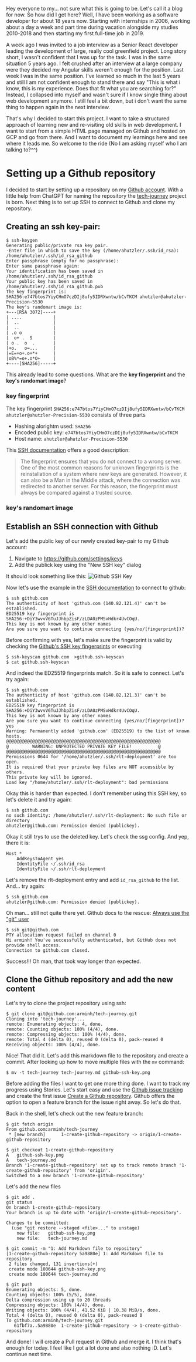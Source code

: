 Hey everyone to my... not sure what this is going to be. Let's call it a blog for now. So how did I get here? Well, I have been working as a software developer for about 18 years now. Starting with internships in 2006, working about a day a week and part time during vacation alongside my studies 2010-2018 and then starting my first full-time job in 2019. 

A week ago I was invited to a job interview as a Senior React developer leading the development of large, really cool greenfield project. Long story short, I wasn't confident that I was up for the task. I was in the same situation 5 years ago. I felt crushed after an interview at a large company were they decided my Angular skills weren't enough for the position. Last week I was in the same position. I've learned so much in the last 5 years and still I am not confident enough to stand there and say "This is what i know, this is my experience. Does that fit what you are searching for?" Instead, I collapsed into myself and wasn't sure if I know single thing about web development anymore. I still feel a bit down, but i don't want the same thing to happen again in the next interview. 

That's why I decided to start this project. I want to take a structured approach of learning new and re-visiting old skills in web development. I want to start from a simple HTML page managed on Github and hosted on GCP and go from there. And I want to document my learnings here and see where it leads me. So welcome to the ride (No I am asking myself who I am talking to?^^)

# Setting up a Github repository
I decided to start by setting up a repository on my [Github account](https://github.com/arminh). With a little help from ChatGPT for naming the repository the [tech-journey](https://github.com/arminh/tech-journey) project is born. Next thing is to set up SSH to connect to Github and clone my repository.

## Creating an ssh key-pair:
```
$ ssh-keygen
Generating public/private rsa key pair.
-Enter file in which to save the key (/home/ahutzler/.ssh/id_rsa): /home/ahutzler/.ssh/id_rsa_github
Enter passphrase (empty for no passphrase):
Enter same passphrase again: 
Your identification has been saved in /home/ahutzler/.ssh/id_rsa_github
Your public key has been saved in /home/ahutzler/.ssh/id_rsa_github.pub
The key fingerprint is:
SHA256:e747btos7YiyCHmO7czDIj8ufy5IDRXwntw/bCvTKCM ahutzler@ahutzler-Precision-5530
The key's randomart image is:
+---[RSA 3072]----+
| ....            |
|  ..             |
|  ..             |
| .o o            |
|  o+ .  S        |
| o .  o  .       |
|+o.   o=...      |
|=E=+o+.o+*+      |
|oB%*=o+.o*O+     |
+----[SHA256]-----+

```

This already lead to some questions. What are the **key fingerprint** and the **key's randomart image**?

### key fingerprint ###
The key fingerprint `SHA256:e747btos7YiyCHmO7czDIj8ufy5IDRXwntw/bCvTKCM ahutzler@ahutzler-Precision-5530` consists of three parts
* Hashing alorightm used: `SHA256`
* Encoded public key: `e747btos7YiyCHmO7czDIj8ufy5IDRXwntw/bCvTKCM`
* Host name: `ahutzler@ahutzler-Precision-5530`

This [SSH documentation](https://docs.ssh-mitm.at/user_guide/fingerprint.html) offers a good description:
> The fingerprint ensures that you do not connect to a wrong server. One of the most common reasons for unknown fingerprints is the reinstallation of a system where new keys are generated.
> However, it can also be a Man in the Middle attack, where the connection was redirected to another server.
> For this reason, the fingerprint must always be compared against a trusted source.

### key's randomart image ###


## Establish an SSH connection with Github
Let's add the public key of our newly created key-pair to my Github account:
1. Navigate to https://github.com/settings/keys
2. Add the publick key using the "New SSH key" dialog

It should look something like this:
![Github SSH Key](./github-ssh-key.png)


Now let's use the example in the [SSH documentation](https://docs.ssh-mitm.at/user_guide/fingerprint.html) to connect to github:
```
$ ssh github.com
The authenticity of host 'github.com (140.82.121.4)' can't be established.
ED25519 key fingerprint is SHA256:+DiY3wvvV6TuJJhbpZisF/zLDA0zPMSvHdkr4UvCOqU.
This key is not known by any other names
Are you sure you want to continue connecting (yes/no/[fingerprint])?
```

Before confirming with yes, let's make sure the fingerprint is valid by checking the [Github's SSH key fingerprints](https://docs.github.com/en/authentication/keeping-your-account-and-data-secure/githubs-ssh-key-fingerprints) or executing
```
$ ssh-keyscan github.com  >github.ssh-keyscan
$ cat github.ssh-keyscan
```

And indeed the ED25519 fingerprints match. So it is safe to connect. Let's try again:
```
$ ssh github.com
The authenticity of host 'github.com (140.82.121.3)' can't be established.
ED25519 key fingerprint is SHA256:+DiY3wvvV6TuJJhbpZisF/zLDA0zPMSvHdkr4UvCOqU.
This key is not known by any other names
Are you sure you want to continue connecting (yes/no/[fingerprint])? yes
Warning: Permanently added 'github.com' (ED25519) to the list of known hosts.
@@@@@@@@@@@@@@@@@@@@@@@@@@@@@@@@@@@@@@@@@@@@@@@@@@@@@@@@@@@
@         WARNING: UNPROTECTED PRIVATE KEY FILE!          @
@@@@@@@@@@@@@@@@@@@@@@@@@@@@@@@@@@@@@@@@@@@@@@@@@@@@@@@@@@@
Permissions 0644 for '/home/ahutzler/.ssh/rlt-deployment' are too open.
It is required that your private key files are NOT accessible by others.
This private key will be ignored.
Load key "/home/ahutzler/.ssh/rlt-deployment": bad permissions
```

Okay this is harder than expected. I don't remember using this SSH key, so let's delete it and try again:
```
$ ssh github.com
no such identity: /home/ahutzler/.ssh/rlt-deployment: No such file or directory
ahutzler@github.com: Permission denied (publickey).
```

Okay it still trys to use the deleted key. Let's check the ssg config. And yep, there it is:

```
Host *
    AddKeysToAgent yes
    IdentityFile ~/.ssh/id_rsa
    IdentityFile ~/.ssh/rlt-deployment
```

Let's remove the rlt-deployment entry and add `id_rsa_github` to the list. And... try again:
```
$ ssh github.com
ahutzler@github.com: Permission denied (publickey).
```

Oh man... still not quite there yet. Github docs to the rescue: [Always use the "git" user](https://docs.github.com/en/authentication/troubleshooting-ssh/error-permission-denied-publickey#always-use-the-git-user)

```
$ ssh git@github.com
PTY allocation request failed on channel 0
Hi arminh! You've successfully authenticated, but GitHub does not provide shell access.
Connection to github.com closed.
```

Success!!! Oh man, that took way longer than expected. 

## Clone the Github repository and add the new content

Let's try to clone the project repository using ssh:
```
$ git clone git@github.com:arminh/tech-journey.git
Cloning into 'tech-journey'...
remote: Enumerating objects: 4, done.
remote: Counting objects: 100% (4/4), done.
remote: Compressing objects: 100% (4/4), done.
remote: Total 4 (delta 0), reused 0 (delta 0), pack-reused 0
Receiving objects: 100% (4/4), done.
```

Nice! That did it. Let's add this markdown file to the repository and create a commit. After looking up how to move multiple files with the `mv` command:

```
$ mv -t tech-journey tech-journey.md github-ssh-key.png
```

Before adding the files I want to get one more thing done. I want to track my progress using Stories. Let's start easy and use the [Github issue tracking](https://github.com/arminh/tech-journey/issues) and create the first issue [Create a Github repository](https://github.com/arminh/tech-journey/issues/1). Github offers the option to open a feature branch for the issue right away. So let's do that.

Back in the shell, let's check out the new feature branch:
```
$ git fetch origin
From github.com:arminh/tech-journey
 * [new branch]      1-create-github-repository -> origin/1-create-github-repository

$ git checkout 1-create-github-repository 
A	github-ssh-key.png
A	tech-journey.md
Branch '1-create-github-repository' set up to track remote branch '1-create-github-repository' from 'origin'.
Switched to a new branch '1-create-github-repository'
```

Let's add the new files
```
$ git add .
git status
On branch 1-create-github-repository
Your branch is up to date with 'origin/1-create-github-repository'.

Changes to be committed:
  (use "git restore --staged <file>..." to unstage)
	new file:   github-ssh-key.png
	new file:   tech-journey.md
	
$ git commit -m "1: Add Markdown file to repository"
[1-create-github-repository 5a9880e] 1: Add Markdown file to repository
 2 files changed, 131 insertions(+)
 create mode 100644 github-ssh-key.png
 create mode 100644 tech-journey.md

$ git push
Enumerating objects: 5, done.
Counting objects: 100% (5/5), done.
Delta compression using up to 20 threads
Compressing objects: 100% (4/4), done.
Writing objects: 100% (4/4), 41.52 KiB | 10.38 MiB/s, done.
Total 4 (delta 0), reused 0 (delta 0), pack-reused 0
To github.com:arminh/tech-journey.git
   61fbf7a..5a9880e  1-create-github-repository -> 1-create-github-repository
```

And done! I will create a Pull request in Github and merge it. I think that's enough for today. 
I feel like I got a lot done and also nothing :D. Let's continue next time.
